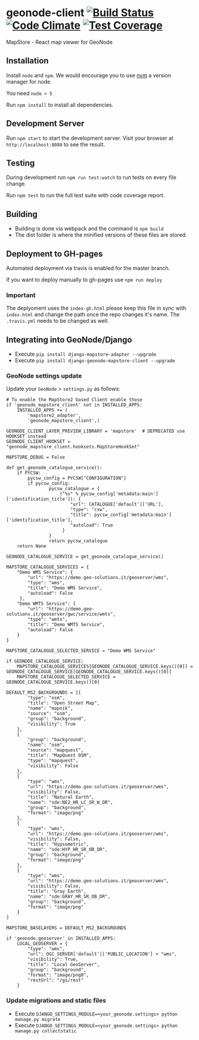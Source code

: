 # geonode-client [![Build Status](https://travis-ci.org/GeoNode/geonode-mapstore-client.svg?branch=master)](https://travis-ci.org/GeoNode/geonode-mapstore-client) [![Code Climate](https://codeclimate.com/github/GeoNode/geonode-viewer/badges/gpa.svg)](https://codeclimate.com/github/GeoNode/geonode-viewer) [![Test Coverage](https://codeclimate.com/github/GeoNode/geonode-mapstore-client/badges/coverage.svg)](https://codeclimate.com/github/GeoNode/geonode-mapstore-client/coverage)

MapStore - React map viewer for GeoNode

## Installation

Install `node` and `npm`. We would encourage you to use [nvm](https://github.com/creationix/nvm) a version manager for node.

You need `node > 5`

Run `npm install` to install all dependencies.

## Development Server

Run `npm start` to start the development server. Visit your browser at `http://localhost:8080` to see the result.

## Testing

During development run `npm run test:watch` to run tests on every file change.  

Run `npm test` to run the full test suite with code coverage report.  

## Building

- Building is done via webpack and the command is `npm build`  
- The dist folder is where the minified versions of these files are stored.  

## Deployment to GH-pages

Automated deployment via travis is enabled for the master branch.

If you want to deploy manually to gh-pages use `npm run deploy`

### Important
The deplyoment uses the `index-gh.html` please keep this file in sync with `index.html` and change the path once the repo changes it's name. The `.travis.yml` needs to be changed as well.

## Integrating into GeoNode/Django

- Execute `pip install django-mapstore-adapter --upgrade`
- Execute `pip install django-geonode-mapstore-client --upgrade`

### GeoNode settings update
Update your `GeoNode` > `settings.py` as follows:

```
# To enable the MapStore2 based Client enable those
if 'geonode_mapstore_client' not in INSTALLED_APPS:
    INSTALLED_APPS += (
        'mapstore2_adapter',
        'geonode_mapstore_client',)

GEONODE_CLIENT_LAYER_PREVIEW_LIBRARY = 'mapstore'  # DEPRECATED use HOOKSET instead
GEONODE_CLIENT_HOOKSET = "geonode_mapstore_client.hooksets.MapStoreHookSet"

MAPSTORE_DEBUG = False

def get_geonode_catalogue_service():
    if PYCSW:
        pycsw_config = PYCSW["CONFIGURATION"]
        if pycsw_config:
                pycsw_catalogue = {
                    ("%s" % pycsw_config['metadata:main']['identification_title']): {
                        "url": CATALOGUE['default']['URL'],
                        "type": "csw",
                        "title": pycsw_config['metadata:main']['identification_title'],
                        "autoload": True
                     }
                }
                return pycsw_catalogue
    return None

GEONODE_CATALOGUE_SERVICE = get_geonode_catalogue_service()

MAPSTORE_CATALOGUE_SERVICES = {
    "Demo WMS Service": {
        "url": "https://demo.geo-solutions.it/geoserver/wms",
        "type": "wms",
        "title": "Demo WMS Service",
        "autoload": False
     },
    "Demo WMTS Service": {
        "url": "https://demo.geo-solutions.it/geoserver/gwc/service/wmts",
        "type": "wmts",
        "title": "Demo WMTS Service",
        "autoload": False
    }
}

MAPSTORE_CATALOGUE_SELECTED_SERVICE = "Demo WMS Service"

if GEONODE_CATALOGUE_SERVICE:
    MAPSTORE_CATALOGUE_SERVICES[GEONODE_CATALOGUE_SERVICE.keys()[0]] = GEONODE_CATALOGUE_SERVICE[GEONODE_CATALOGUE_SERVICE.keys()[0]]
    MAPSTORE_CATALOGUE_SELECTED_SERVICE = GEONODE_CATALOGUE_SERVICE.keys()[0]

DEFAULT_MS2_BACKGROUNDS = [{
        "type": "osm",
        "title": "Open Street Map",
        "name": "mapnik",
        "source": "osm",
        "group": "background",
        "visibility": True
    },
    {
        "group": "background",
        "name": "osm",
        "source": "mapquest",
        "title": "MapQuest OSM",
        "type": "mapquest",
        "visibility": False
    },
    {
        "type": "wms",
        "url": "https://demo.geo-solutions.it/geoserver/wms",
        "visibility": False,
        "title": "Natural Earth",
        "name": "sde:NE2_HR_LC_SR_W_DR",
        "group": "background",
        "format": "image/png"
    },
    {
        "type": "wms",
        "url": "https://demo.geo-solutions.it/geoserver/wms",
        "visibility": False,
        "title": "Hypsometric",
        "name": "sde:HYP_HR_SR_OB_DR",
        "group": "background",
        "format": "image/png"
    },
    {
        "type": "wms",
        "url": "https://demo.geo-solutions.it/geoserver/wms",
        "visibility": False,
        "title": "Gray Earth",
        "name": "sde:GRAY_HR_SR_OB_DR",
        "group": "background",
        "format": "image/png"
    }
]

MAPSTORE_BASELAYERS = DEFAULT_MS2_BACKGROUNDS

if 'geonode.geoserver' in INSTALLED_APPS:
    LOCAL_GEOSERVER = {
        "type": "wms",
        "url": OGC_SERVER['default']['PUBLIC_LOCATION'] + "wms",
        "visibility": True,
        "title": "Local GeoServer",
        "group": "background",
        "format": "image/png8",
        "restUrl": "/gs/rest"
    }
```

### Update migrations and static files

- Execute `DJANGO_SETTINGS_MODULE=<your_geonode.settings> python manage.py migrate`
- Execute `DJANGO_SETTINGS_MODULE=<your_geonode.settings> python manage.py collectstatic`
